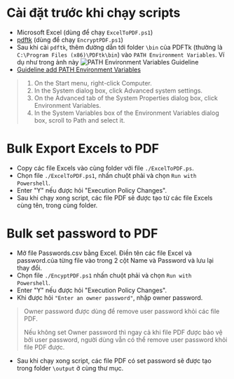 # Cài đặt trước khi chạy scripts
- Microsoft Excel (dùng để chạy `ExcelToPDF.ps1`)
- [pdftk](https://www.pdflabs.com/tools/pdftk-the-pdf-toolkit/) (dùng để chạy `EncryptPDF.ps1`)
- Sau khi cài `pdftk`, thêm đường dẫn tới folder `\bin` của PDFTk (thường là `C:\Program Files (x86)\PDFtk\bin`) vào `PATH Environment Variables`. Ví dụ như trong ảnh này ![PATH Environment Variables Guideline](https://helpdeskgeek.com/wp-content/pictures/2017/09/edit-environment-variables.png)
- [Guideline add PATH Environment Variables](https://docs.microsoft.com/en-us/previous-versions/office/developer/sharepoint-2010/ee537574(v=office.14)#to-add-a-path-to-the-path-environment-variable) 
> 1. On the Start menu, right-click Computer.
> 1. In the System dialog box, click Advanced system settings.
> 1. On the Advanced tab of the System Properties dialog box, click Environment Variables.
> 1. In the System Variables box of the Environment Variables dialog box, scroll to Path and select it.

# Bulk Export Excels to PDF
- Copy các file Excels vào cùng folder với file `./ExcelToPDF.ps`.
- Chọn file `./ExcelToPDF.ps1`, nhấn chuột phải và chọn `Run with Powershell`.
- Enter "Y" nếu được hỏi "Execution Policy Changes".
- Sau khi chạy xong script, các file PDF sẽ được tạo từ các file Excels cùng tên, trong cùng folder.

# Bulk set password to PDF
- Mở file Passwords.csv bằng Excel. Điền tên các file Excel và password.của từng file vào trong 2 cột Name và Password và lưu lại thay đổi. 
- Chọn file `./EncyptPDF.ps1` nhấn chuột phải và chọn `Run with Powershell`.
- Enter "Y" nếu được hỏi "Execution Policy Changes".
- Khi được hỏi `"Enter an owner password"`, nhập owner password. 
> Owner password được dùng để remove user password khỏi các file PDF.
> 
> Nếu không set Owner password thì ngay cả khi file PDF được bảo vệ bởi user password, người dùng vẫn có thể remove user password khỏi file PDF được.
- Sau khi chạy xong script, các file PDF có set password sẽ được tạo trong folder `\output` ở cùng thư mục.
